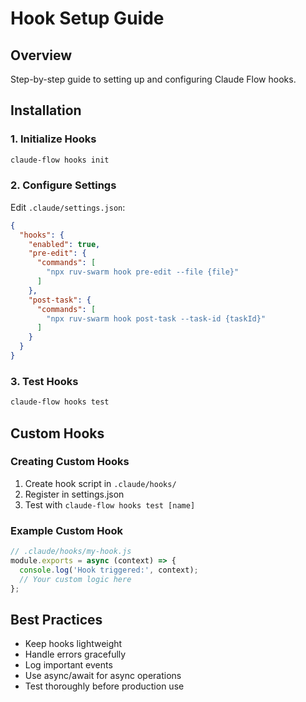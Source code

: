 # Hook Setup Guide

## Overview
Step-by-step guide to setting up and configuring Claude Flow hooks.

## Installation

### 1. Initialize Hooks
```bash
claude-flow hooks init
```

### 2. Configure Settings
Edit `.claude/settings.json`:
```json
{
  "hooks": {
    "enabled": true,
    "pre-edit": {
      "commands": [
        "npx ruv-swarm hook pre-edit --file {file}"
      ]
    },
    "post-task": {
      "commands": [
        "npx ruv-swarm hook post-task --task-id {taskId}"
      ]
    }
  }
}
```

### 3. Test Hooks
```bash
claude-flow hooks test
```

## Custom Hooks

### Creating Custom Hooks
1. Create hook script in `.claude/hooks/`
2. Register in settings.json
3. Test with `claude-flow hooks test [name]`

### Example Custom Hook
```javascript
// .claude/hooks/my-hook.js
module.exports = async (context) => {
  console.log('Hook triggered:', context);
  // Your custom logic here
};
```

## Best Practices
- Keep hooks lightweight
- Handle errors gracefully
- Log important events
- Use async/await for async operations
- Test thoroughly before production use
